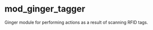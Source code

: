mod_ginger_tagger
=================

Ginger module for performing actions as a result of scanning RFID tags. 
